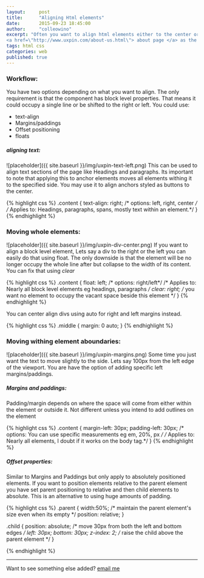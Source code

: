 ```yaml
---
layout:     post
title:      "Aligning Html elements"
date:       2015-09-23 18:45:00
author:     "colleowino"
excerpt: "Often you want to align html elements either to the center or side of the line. I will go over a few solutions using uxpin's 
<a href=\"http://www.uxpin.com/about-us.html\"> about page </a> as the sample along with chrome dev tools to investigate what's going in the background."
tags: html css
categories: web
published: true
---
```



### Workflow:

You have two options depending on what you want to align. The only requirement is that the component has block level properties. That means it could occupy a single line or be shifted to the right or left. You could use:

- text-align
- Margins/paddings
- Offset positioning
- floats


##### aligning text:
![placeholder]({{ site.baseurl }}/img/uxpin-text-left.png)
This can be used to align text sections of the page like Headings and paragraphs. Its important to note that applying this to anchor elements moves all elements withing it to the specified side. You may use it to align anchors styled as buttons to the center.

{% highlight css %}
.content {
	text-align: right;
	/* options: left, right, center */
	/* Applies to: Headings, paragraphs, spans, mostly text within an element.*/
}
{% endhighlight %}

   
### Moving whole elements:
![placeholder]({{ site.baseurl }}/img/uxpin-div-center.png)
If you want to align a block level element, Lets say a div to the right or the left you can easily do that using float. The only downside is that the element will be no longer occupy the whole line after but collapse to the width of its content.
You can fix that using *clear*

{% highlight css %}
.content {
	float: left;
	/* options: right/left*/
	/* Applies to: Nearly all block level elements eg headings, paragraphs */
	clear: right; /* you want no element to occupy the vacant space beside this element */
}
{% endhighlight %}

You can center align divs using auto for right and left margins instead.

{% highlight css %}
.middle {
	margin: 0 auto;
}
{% endhighlight %}


### Moving withing element aboundaries:
![placeholder]({{ site.baseurl }}/img/uxpin-margins.png)
Some time you just want the text to move slightly to the side. Lets say 100px from the left edge of the viewport. You are have the option of adding specific left margins/paddings.

##### Margins and paddings:
Padding/margin depends on where the space will come from either within the element or outside it. Not different unless you intend to add outlines on the element

{% highlight css %}
.content {
	margin-left: 30px;
	padding-left: 30px;
	/* options: You can use specific measurements eg em, 20%, px  */
	/* Applies to: Nearly all elements, I doubt if it works on the body tag.*/
}
{% endhighlight %}

##### Offset properties:
Similar to Margins and Paddings but only apply to absolutely positioned elements. If you want to position elements relative to the parent element you have set parent positioning to relative and then child elements to absolute. This is an alternative to using huge amounts of padding.

{% highlight css %}
.parent {
	width:50%; /* maintain the parent element's size even when its empty */
	position: relative;
}

.child {
	position: absolute;
	/* move 30px from both the left and bottom edges */
	left: 30px;
	bottom: 30px;
	z-index: 2; /* raise the child above the parent element */
}

{% endhighlight %}


-----

Want to see something else added? <a href="mailto:colleowino@gmail.com?Subject=Hello">email me</a>

